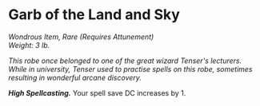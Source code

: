 # Garb of the Land and Sky
*Wondrous Item, Rare (Requires Attunement)*  
*Weight: 3 lb.*  

*This robe once belonged to one of the great wizard Tenser's lecturers. While in university, Tenser used to practise spells on this robe, sometimes resulting in wonderful arcane discovery.*

***High Spellcasting.*** Your spell save DC increases by 1.
